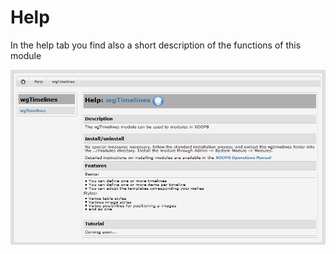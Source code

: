 # Help

In the help tab you find also a short description of the functions of this module 

![](../.gitbook/assets/2admin_help.png)

